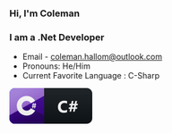 ### Hi, I'm Coleman

### I am a .Net Developer

- Email - coleman.hallom@outlook.com
- Pronouns: He/Him
- Current Favorite Language : C-Sharp




![csharp](https://raw.githubusercontent.com/MikeCodesDotNET/ColoredBadges/4a38660afb7be89a6032218589b4454a1285c7f8/svg/dev/languages/csharp.svg)
